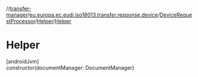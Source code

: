 //[transfer-manager](../../../../index.md)/[eu.europa.ec.eudi.iso18013.transfer.response.device](../../index.md)/[DeviceRequestProcessor](../index.md)/[Helper](index.md)/[Helper](-helper.md)

# Helper

[androidJvm]\
constructor(documentManager: DocumentManager)
